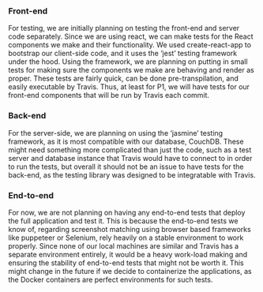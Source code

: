 ### Front-end
For testing, we are initially planning on testing the front-end and server code separately. Since we are using react, we can make tests for the React components we make and their functionality. We used create-react-app to bootstrap our client-side code, and it uses the ‘jest’ testing framework under the hood. Using the framework, we are planning on putting in small tests for making sure the components we make are behaving and render as proper. These tests are fairly quick, can be done pre-transpilation, and easily executable by Travis. Thus, at least for P1, we will have tests for our front-end components that will be run by Travis each commit.

### Back-end
For the server-side, we are planning on using the ‘jasmine’ testing framework, as it is most compatible with our database, CouchDB. These might need something more complicated than just the code, such as a test server and database instance that Travis would have to connect to in order to run the tests, but overall it should not be an issue to have tests for the back-end, as the testing library was designed to be integratable with Travis.

### End-to-end
For now, we are not planning on having any end-to-end tests that deploy the full application and test it. This is because the end-to-end tests we know of, regarding screenshot matching using browser based frameworks like puppeteer or Selenium, rely heavily on a stable environment to work properly. Since none of our local machines are similar and Travis has a separate environment entirely, it would be a heavy work-load making and ensuring the stability of end-to-end tests that might not be worth it. This might change in the future if we decide to containerize the applications, as the Docker containers are perfect environments for such tests.
